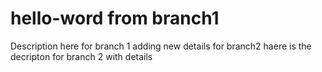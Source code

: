 # hello-word from branch1
Description here for branch 1 
adding new details for branch2
haere is the decripton for branch 2 with details
